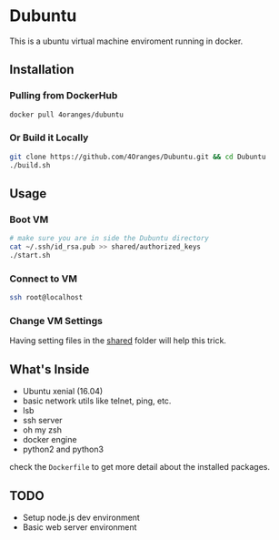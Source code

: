 # Dubuntu

This is a ubuntu virtual machine enviroment running in docker.

## Installation
### Pulling from DockerHub
```bash
docker pull 4oranges/dubuntu
```

### Or Build it Locally
```bash
git clone https://github.com/4Oranges/Dubuntu.git && cd Dubuntu
./build.sh
```

## Usage
### Boot VM
```bash
# make sure you are in side the Dubuntu directory
cat ~/.ssh/id_rsa.pub >> shared/authorized_keys
./start.sh
```

### Connect to VM
```bash
ssh root@localhost
```
### Change VM Settings
Having setting files in the [shared](shared) folder will help this trick.


## What's Inside

- Ubuntu xenial (16.04)
- basic network utils like telnet, ping, etc.
- lsb
- ssh server
- oh my zsh
- docker engine
- python2 and python3

check the `Dockerfile` to get more detail about the installed packages.

## TODO
- Setup node.js dev environment
- Basic web server environment
